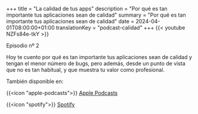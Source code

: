 +++
title = "La calidad de tus apps"
description = "Por qué es tan importante tus aplicaciones sean de calidad"
summary = "Por qué es tan importante tus aplicaciones sean de calidad"
date = 2024-04-01T08:00:00+01:00
translationKey = "podcast-calidad"
+++
{{< youtube NZFs84e-tkY >}}

Episodio nº 2

Hoy te cuento por qué es tan importante tus aplicaciones sean de calidad y tengan el menor número de bugs, pero además, desde un punto de vista que no es tan habitual, y que muestra tu valor como profesional.

También disponible en:

{{<icon "apple-podcasts">}} [Apple Podcasts](https://podcasts.apple.com/es/podcast/programando-para-apple/id1737822341?i=1000651082203)

{{<icon "spotify">}} [Spotify](https://open.spotify.com/episode/3HKg7kIok4kbxdhiQ6ZOLC?si=bmn8ebjwSoWyacFDy9AzgA)